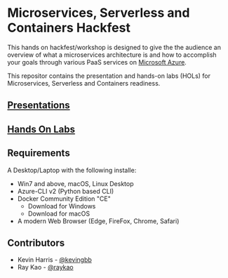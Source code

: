 # Microservices, Serverless and Containers Hackfest

This hands on hackfest/workshop is designed to give the the audience an overview of what a microservices architecture is and how to accomplish your goals through various PaaS services on [Microsoft Azure](https://azure.microsoft.com).

This repositor contains the presentation and hands-on labs (HOLs) for Microservices, Serverless and Containers readiness.

## [Presentations](Presentations)

## [Hands On Labs](HOL)

## Requirements

A Desktop/Laptop with the following installe:
- Win7 and above, macOS, Linux Desktop
- Azure-CLI v2 (Python based CLI)
- Docker Community Edition "CE"
    - Download for Windows
    - Download for macOS
- A modern Web Browser (Edge, FireFox, Chrome, Safari)

## Contributors
- Kevin Harris - [@kevingbb](@kevingbb)
- Ray Kao - [@raykao](@raykao)